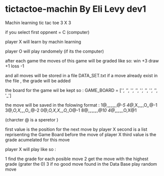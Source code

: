 # tictactoe-machin By  Eli Levy  dev1
Machin learning tic tac toe   3 X 3


if you select first oppnent = C (computer)

player X will learn by machin learning

player O will play randomely (if its the computer)


after each game the moves of this game will be graded like so:
win  +3
draw +1
loss -1 

and all moves will be stored in a file DATA_SET.txt
if a move already exist in the file , the grade will be added


the board for the game wil be kept so : GAME_BOARD = ['_', '_', '_', '_', '_', '_', '_', '_', '_']


the move will be saved in the folowing format :
1@_,_,_,_,_,_,_,_,_@-5
4@_,X,_,_,_,_,O,_,_@-1
3@_,O,X,_,_,_,O,_,_@-2
0@_,O,X,X,_,_,O,_,O@-1
8@_,_,_,_,_,_,_,_,_@10
4@_,_,_,_,_,_,_,O,X@1

(charcter @ is a speretor )

first value is the position for the next move by player X
second is a list reprisenting the Game Board before the move of player X
third value is the grade acumelated for this move 



player X will play like so :

1 find the grade for each posible move
2 get the move with the highest grade (grater the 0)
3 if no good move found in the Data Base  play random move
